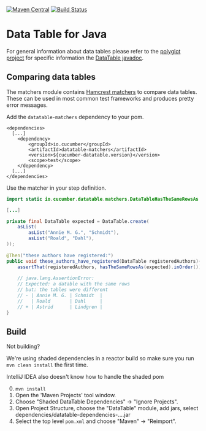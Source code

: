 [![Maven Central](https://maven-badges.herokuapp.com/maven-central/io.cucumber/datatable/badge.svg)](https://maven-badges.herokuapp.com/maven-central/io.cucumber/datatable)
[![Build Status](https://travis-ci.org/cucumber/datatable-java.svg?branch=master)](https://travis-ci.org/cucumber/datatable-java)

# Data Table for Java

For general information about data tables please refer to the [polyglot project](../) 
for specific information the [DataTable javadoc](datatable/src/main/java/io/cucumber/datatable/DataTable.java).  

## Comparing data tables

The matchers module contains [Hamcrest matchers](http://hamcrest.org/) 
to compare data tables. These can be used in most common test frameworks and
produces pretty error messages.


Add the `datatable-matchers` dependency to your pom.

```
<dependencies>
  [...]
    <dependency>
        <groupId>io.cucumber</groupId>
        <artifactId>datatable-matchers</artifactId>
        <version>${cucumber-datatable.version}</version>
        <scope>test</scope>
    </dependency>
  [...]
</dependencies>
```

Use the matcher in your step definition.

```java
import static io.cucumber.datatable.matchers.DataTableHasTheSameRowsAs.hasTheSameRowsAs;

[...]

private final DataTable expected = DataTable.create(
    asList(
        asList("Annie M. G.", "Schmidt"),
        asList("Roald", "Dahl"),
));
    
@Then("these authors have registered:")
public void these_authors_have_registered(DataTable registeredAuthors){
    assertThat(registeredAuthors, hasTheSameRowsAs(expected).inOrder());
    
    // java.lang.AssertionError: 
    // Expected: a datable with the same rows
    // but: the tables were different
    // - | Annie M. G. | Schmidt  |
    //   | Roald       | Dahl     |
    // + | Astrid      | Lindgren |
} 
```

## Build ##

Not building?

We're using shaded dependencies in a reactor build so make sure you run `mvn clean install` the first time.
 
IntelliJ IDEA also doesn't know how to handle the shaded pom

0. `mvn install`
1. Open the 'Maven Projects' tool window. 
2. Choose "Shaded DataTable Dependencies" -> "Ignore Projects". 
3. Open Project Structure, choose the "DataTable" module, add jars, select dependencies/datatable-dependencies-....jar
4. Select the top level `pom.xml` and choose "Maven" -> "Reimport".
